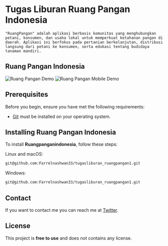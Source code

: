 #  Tugas Liburan Ruang Pangan Indonesia

	"RuangPangan" adalah aplikasi berbasis komunitas yang menghubungkan petani, konsumen, dan usaha lokal untuk memperkuat ketahanan pangan di daerah. Aplikasi ini berfokus pada pertanian berkelanjutan, distribusi langsung dari petani ke konsumen, serta edukasi tentang budidaya tanaman mandiri.

## Ruang Pangan Indonesia

![Ruang Pangan Demo](https://bit.ly/Ruangpanganindonesia1")
![Ruang Pangan Mobile Demo](https://bit.ly/Ruangpanganindonesia1")

## Prerequisites

Before you begin, ensure you have met the following requirements:

* [Git](https://github.com/Farrelnashwan33/tugasliburan_ruangpangan1") must be installed on your operating system.

## Installing Ruang Pangan Indonesia

To install **Ruangpanganindonesia**, follow these steps:

Linux and macOS:

```bash
git@github.com:Farrelnashwan33/tugasliburan_ruangpangan1.git
```

Windows:

```bash
git@github.com:Farrelnashwan33/tugasliburan_ruangpangan1.git
```

## Contact

If you want to contact me you can reach me at [Twitter](https://www.twitter.com/codewithsadee).

## License

This project is **free to use** and does not contains any license.
